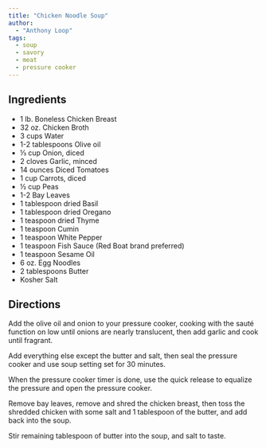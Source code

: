 ```yaml
---
title: "Chicken Noodle Soup"
author:
  - "Anthony Loop"
tags:
  - soup
  - savory
  - meat
  - pressure cooker
---
```


## Ingredients

- 1 lb. Boneless Chicken Breast
- 32 oz. Chicken Broth
- 3 cups Water
- 1-2 tablespoons Olive oil
- ⅓ cup Onion, diced
- 2 cloves Garlic, minced
- 14 ounces Diced Tomatoes
- 1 cup Carrots, diced
- ½ cup Peas
- 1-2 Bay Leaves
- 1 tablespoon dried Basil
- 1 tablespoon dried Oregano
- 1 teaspoon dried Thyme
- 1 teaspoon Cumin
- 1 teaspoon White Pepper
- 1 teaspoon Fish Sauce (Red Boat brand preferred)
- 1 teaspoon Sesame Oil
- 6 oz. Egg Noodles
- 2 tablespoons Butter
- Kosher Salt

## Directions

Add the olive oil and onion to your pressure cooker, cooking with the sauté function on low until onions are nearly translucent, then add garlic and cook until fragrant.

Add everything else except the butter and salt, then seal the pressure cooker and use soup setting set for 30 minutes.

When the pressure cooker timer is done, use the quick release to equalize the pressure and open the pressure cooker.

Remove bay leaves, remove and shred the chicken breast, then toss the shredded chicken with some salt and 1 tablespoon of the butter, and add back into the soup.

Stir remaining tablespoon of butter into the soup, and salt to taste.
